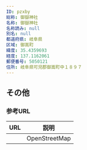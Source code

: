 ```yaml
---
ID: pzxby
総称: 御嶽神社
名称: 御嶽神社
名称読み: null
別名: null
都道府県: 岐阜県
区域: 御嵩町
緯度: 35.4359693
経度: 137.1162061
郵便番号: 5050121
住所: 岐阜県可児郡御嵩町中１８９７
---
```


## その他

### 参考URL

| URL | 説明          |
| --- | ------------- |
|     | OpenStreetMap |
